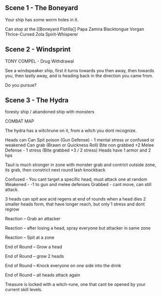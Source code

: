 ## Scene 1 - The Boneyard
Your ship has some worm holes in it.  

Can stop at the [[Boneyard Flotilla]]
Papa Zamira
Blacktongue
Vorgan Thrice-Cursed
Zola Spirit-Whisperer


## Scene 2 - Windsprint

TONY COMPEL - Drug Withdrawal

See a windspeaker ship, first it turns towards you then away, then towards you, then lastly away, and is heading back in the direction you came from.  

Do you pursue?


## Scene 3 - The Hydra

foresty ship / abandoned ship with monsters

COMBAT MAP

The hydra has a witchrune on it, from a witch you dont recognize.


Heads can
Can Spit poison (Gun Defense) - 1 mental stress or confused or weakened
Can grab (Brawn or Quickness Roll)
Bite non grabbed +2 Melee Defense - 1 stress (Bite grabbed +3 / 2 stress)
Heads have 1 armor and 2 hps

Tauil is much stronger in zone with monster
grab and contrict
outside zone, its grab, then constrict next round
lash knockback

Confused - You cant target a specific head, must attack one at random
Weakened - -1 to gun and melee defenses
Grabbed - cant move, can still attack.

3 heads can spit aoe acid
regens at end of rounds
when a head dies 2 smaller heads form, that have longer reach, but only 1 stress and dont regrow

Reaction – Grab an attacker

Reaction – after losing a head, spray everyone but attacker in same zone

Reaction – Spit at a zone

End of Round – Grow a head

End of Round – grow 2 heads

End of Round – Knock everyone on one side into the drink

End of Round – all heads attack again


Treasure is locked with a witch-rune, one that cant be opened by your current skill levels.